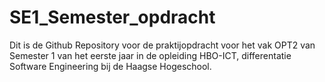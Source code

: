 # SE1_Semester_opdracht
Dit is de Github Repository voor de praktijopdracht voor het vak OPT2 van Semester 1 van het eerste jaar in de opleiding HBO-ICT, differentatie Software Engineering bij de Haagse Hogeschool. 
